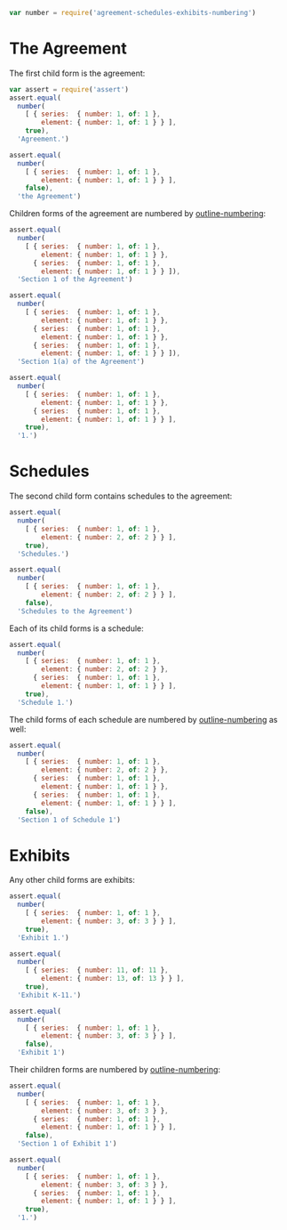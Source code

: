 ```javascript
var number = require('agreement-schedules-exhibits-numbering')
```

# The Agreement

The first child form is the agreement:

```javascript
var assert = require('assert')
assert.equal(
  number(
    [ { series:  { number: 1, of: 1 },
        element: { number: 1, of: 1 } } ],
    true),
  'Agreement.')

assert.equal(
  number(
    [ { series:  { number: 1, of: 1 },
        element: { number: 1, of: 1 } } ],
    false),
  'the Agreement')
```

Children forms of the agreement are numbered by [outline-numbering][outline-numbering]:

```javascript
assert.equal(
  number(
    [ { series:  { number: 1, of: 1 },
        element: { number: 1, of: 1 } },
      { series:  { number: 1, of: 1 },
        element: { number: 1, of: 1 } } ]),
  'Section 1 of the Agreement')

assert.equal(
  number(
    [ { series:  { number: 1, of: 1 },
        element: { number: 1, of: 1 } },
      { series:  { number: 1, of: 1 },
        element: { number: 1, of: 1 } },
      { series:  { number: 1, of: 1 },
        element: { number: 1, of: 1 } } ]),
  'Section 1(a) of the Agreement')

assert.equal(
  number(
    [ { series:  { number: 1, of: 1 },
        element: { number: 1, of: 1 } },
      { series:  { number: 1, of: 1 },
        element: { number: 1, of: 1 } } ],
    true),
  '1.')
```

# Schedules

The second child form contains schedules to the agreement:

```javascript
assert.equal(
  number(
    [ { series:  { number: 1, of: 1 },
        element: { number: 2, of: 2 } } ],
    true),
  'Schedules.')

assert.equal(
  number(
    [ { series:  { number: 1, of: 1 },
        element: { number: 2, of: 2 } } ],
    false),
  'Schedules to the Agreement')
```

Each of its child forms is a schedule:

```javascript
assert.equal(
  number(
    [ { series:  { number: 1, of: 1 },
        element: { number: 2, of: 2 } },
      { series:  { number: 1, of: 1 },
        element: { number: 1, of: 1 } } ],
    true),
  'Schedule 1.')
```

The child forms of each schedule are numbered by [outline-numbering][outline-numbering] as well:

```javascript
assert.equal(
  number(
    [ { series:  { number: 1, of: 1 },
        element: { number: 2, of: 2 } },
      { series:  { number: 1, of: 1 },
        element: { number: 1, of: 1 } },
      { series:  { number: 1, of: 1 },
        element: { number: 1, of: 1 } } ],
    false),
  'Section 1 of Schedule 1')
```

# Exhibits

Any other child forms are exhibits:

```javascript
assert.equal(
  number(
    [ { series:  { number: 1, of: 1 },
        element: { number: 3, of: 3 } } ],
    true),
  'Exhibit 1.')

assert.equal(
  number(
    [ { series:  { number: 11, of: 11 },
        element: { number: 13, of: 13 } } ],
    true),
  'Exhibit K-11.')

assert.equal(
  number(
    [ { series:  { number: 1, of: 1 },
        element: { number: 3, of: 3 } } ],
    false),
  'Exhibit 1')
```

Their children forms are numbered by [outline-numbering][outline-numbering]:

```javascript
assert.equal(
  number(
    [ { series:  { number: 1, of: 1 },
        element: { number: 3, of: 3 } },
      { series:  { number: 1, of: 1 },
        element: { number: 1, of: 1 } } ],
    false),
  'Section 1 of Exhibit 1')

assert.equal(
  number(
    [ { series:  { number: 1, of: 1 },
        element: { number: 3, of: 3 } },
      { series:  { number: 1, of: 1 },
        element: { number: 1, of: 1 } } ],
    true),
  '1.')
```

[outline-numbering]: https://npmjs.com/packages/outline-numbering
